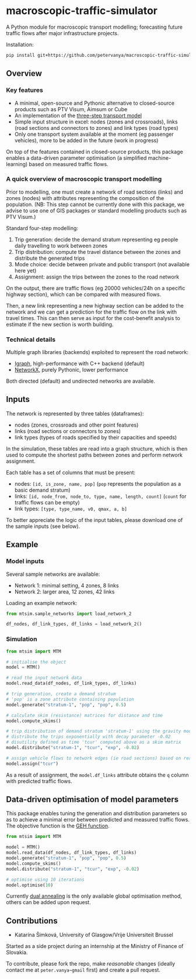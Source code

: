 # macroscopic-traffic-simulator

A Python module for macroscopic transport modelling; forecasting future traffic flows after major infrastructure projects.

Installation:
```bash
pip install git+https://github.com/petervanya/macroscopic-traffic-simulator.git
```

## Overview

### Key features
- A minimal, open-source and Pythonic alternative to closed-source products such as PTV Visum, Aimsum or Cube
- An implementation of the [three-step transport model](https://www.transitwiki.org/TransitWiki/index.php/Four-step_travel_model)
- Simple input structure in excel: nodes (zones and crossroads), links (road sections and connectors to zones) and link types (road types)
- Only one transport system available at the moment (eg passenger vehicles), more to be added in the future (work in progress)

On top of the features contained in closed-source products, this package enables a data-driven parameter optimisation (a simplified machine-learning) based on measured traffic flows.

### A quick overview of macroscopic transport modelling
Prior to modelling, one must create a network of road sections (links) and zones (nodes) with attributes representing the composition of the population. (NB: This step cannot be currently done with this package, we advise to use one of GIS packages or standard modelling products such as PTV Visum.)

Standard four-step modelling:
1. Trip generation: decide the demand stratum representing eg people daily travelling to work between zones
2. Trip distribution: compute the travel distance between the zones and distribute the generated trips
3. Mode choice: decide between private and public transport (not available here yet)
4. Assignment: assign the trips between the zones to the road network

On the output, there are traffic flows (eg 20000 vehicles/24h on a specific highway section), which can be compared with measured flows.

Then, a new link representing a new highway section can be added to the network and we can get a prediction for the traffic flow on the link with travel times. This can then serve as input for the cost-benefit analysis to estimate if the new section is worth building.

### Technical details
Multiple graph libraries (backends) exploited to represent the road network:
- [Igraph](https://igraph.org/python/), high-performance with C++ backend (default)
- [NetworkX](https://networkx.org/), purely Pythonic, lower performance

Both directed (default) and undirected networks are available.


## Inputs
The network is represented by three tables (dataframes):
* nodes (zones, crossroads and other point features)
* links (road sections or connectors to zones)
* link types (types of roads specified by their capacities and speeds)

In the simulation, these tables are read into a graph structure, which is then used to compute the shortest paths between zones and perform network assignment.

Each table has a set of columns that must be present:
- nodes: `[id, is_zone, name, pop]` (`pop` represents the population as a basic demand stratum)
- links: `[id, node_from, node_to, type, name, length, count]` (`count` for traffic flows can be empty)
- link types: `[type, type_name, v0, qmax, a, b]`

To better appreciate the logic of the input tables, please download one of the sample inputs (see below).


## Example

### Model inputs
Several sample networks are available:
* Network 1: minimal setting, 4 zones, 8 links
* Network 2: larger area, 12 zones, 42 links

Loading an example network:
```python
from mtsim.sample_networks import load_network_2

df_nodes, df_link_types, df_links = load_network_2()
```

### Simulation
```python
from mtsim import MTM

# initialise the object
model = MTM()

# read the input network data
model.read_data(df_nodes, df_link_types, df_links)

# trip generation, create a demand stratum
# 'pop' is a zone attribute containing population
model.generate("stratum-1", "pop", "pop", 0.5)

# calculate skim (resistance) matrices for distance and time
model.compute_skims()

# trip distribution of demand stratum 'stratum-1' using the gravity model
# distribute the trips exponentially with decay parameter -0.02 
# disutility defined as time 'tcur' computed above as a skim matrix
model.distribute("stratum-1", "tcur", "exp", -0.02)

# assign vehicle flows to network edges (ie road sections) based on real travel time:
model.assign("tcur")
```

As a result of assignment, the `model.df_links` attribute obtains the `q` column with predicted traffic flows.


## Data-driven optimisation of model parameters
This package enables tuning the generation and distribution parameters so as to achieve a minimal error between predicted and measured traffic flows. The objective function is the [GEH function](https://en.wikipedia.org/wiki/GEH_statistic).

```python
from mtsim import MTM

model = MTM()
model.read_data(df_nodes, df_link_types, df_links)
model.generate("stratum-1", "pop", "pop", 0.5)
model.compute_skims()
model.distribute("stratum-1", "tcur", "exp", -0.02)

# optimise using 10 iterations
model.optimise(10)
```

Currently [dual annealing](https://docs.scipy.org/doc/scipy/reference/generated/scipy.optimize.dual_annealing.html)
is the only available global optimisation method, others can be added upon request.


## Contributions
- Katarína Šimková, University of Glasgow/Vrije Universiteit Brussel

Started as a side project during an internship at the Ministry of Finance of Slovakia.

To contribute, please fork the repo, make *reasonable* changes (ideally contact me at `peter.vanya~gmail` first) and create a pull request.
